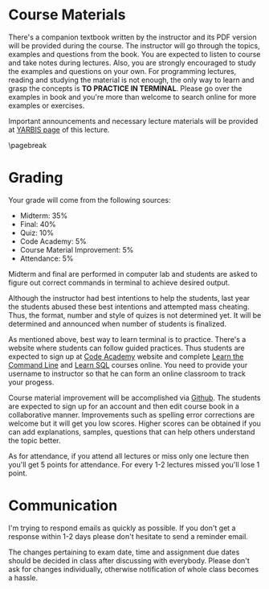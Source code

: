 # Course Materials

There's a companion textbook written by the instructor and its PDF version will be provided during the course. The instructor will go through the topics, examples and questions from the book. You are expected to listen to course and take notes during lectures. Also, you are strongly encouraged to study the examples and questions on your own. For programming lectures, reading and studying the material is not enough, the only way to learn and grasp the concepts is **TO PRACTICE IN TERMINAL**. Please go over the examples in book and you're more than welcome to search online for more examples or exercises.

Important announcements and necessary lecture materials will be provided at [YARBIS page](http://yarbis.yildiz.edu.tr/alyilmaz/course/viewCourse/id/7095) of this lecture. 

\pagebreak

# Grading

Your grade will come from the following sources:

* Midterm: 35%
* Final: 40%
* Quiz: 10%
* Code Academy: 5%
* Course Material Improvement: 5%
* Attendance: 5%

Midterm and final are performed in computer lab and students are asked to figure out correct commands in terminal to achieve desired output.

Although the instructor had best intentions to help the students, last year the students abused these best intentions and attempted mass cheating. Thus, the format, number and style of quizes is not determined yet. It will be determined and announced when number of students is finalized. 

As mentioned above, best way to learn terminal is to practice. There's a website where students can follow guided practices. Thus students are expected to sign up at [Code Academy](https://www.codecademy.com) website and complete [Learn the Command Line](https://www.codecademy.com/courses/learn-the-command-line) and [Learn SQL](https://www.codecademy.com/courses/learn-sql) courses online. You need to provide your username to instructor so that he can form an online classroom to track your progess.

Course material improvement will be accomplished via [Github](https://github.com/). The students are expected to sign up for an account and then edit course book in a collaborative manner. Improvements such as spelling error corrections are welcome but it will get you low scores. Higher scores can be obtained if you can add explanations, samples, questions that can help others understand the topic better.

As for attendance, if you attend all lectures or miss only one lecture then you'll get 5 points for attendance. For every 1-2 lectures missed you'll lose 1 point.

# Communication

I'm trying to respond emails as quickly as possible. If you don't get a response within 1-2 days please don't hesitate to send a reminder email.

The changes pertaining to exam date, time and assignment due dates should be decided in class after discussing with everybody. Please don't ask for changes individually, otherwise notification of whole class becomes a hassle.
